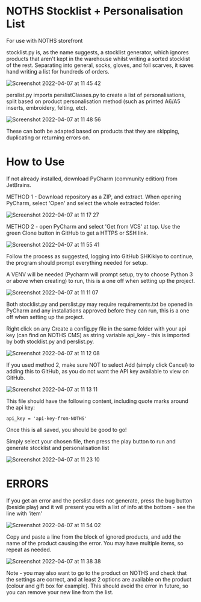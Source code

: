 # NOTHS Stocklist + Personalisation List

For use with NOTHS storefront

stocklist.py is, as the name suggests, a stocklist generator, which ignores products that aren't kept in the warehouse whilst writing a sorted stocklist of the rest. Separating into general, socks, gloves, and foil scarves, it saves hand writing a list for hundreds of orders.

![Screenshot 2022-04-07 at 11 45 42](https://user-images.githubusercontent.com/103183077/162182184-d50b20f3-a071-4f52-a548-496fce6dfadf.png)


perslist.py imports perslistClasses.py to create a list of personalisations, split based on product personalisation method (such as printed A6/A5 inserts, embroidery, felting, etc). 

![Screenshot 2022-04-07 at 11 48 56](https://user-images.githubusercontent.com/103183077/162182692-ab4463b7-820c-4853-a714-d498d49db52c.png)


These can both be adapted based on products that they are skipping, duplicating or returning errors on.


# How to Use

If not already installed, download PyCharm (community edition) from JetBrains.

METHOD 1 - Download repository as a ZIP, and extract. When opening PyCharm, select 'Open' and select the whole extracted folder. 

![Screenshot 2022-04-07 at 11 17 27](https://user-images.githubusercontent.com/103183077/162177439-aee9db04-07ec-48fb-955f-589185ad3ee7.png)


METHOD 2 - open PyCharm and select 'Get from VCS' at top. Use the green Clone button in GitHub to get a HTTPS or SSH link. 

![Screenshot 2022-04-07 at 11 55 41](https://user-images.githubusercontent.com/103183077/162183800-a201e71f-1f00-452c-b23d-7f912d607535.png)


Follow the process as suggested, logging into GitHub SHKikiyo to continue, the program should prompt everything needed for setup.


A VENV will be needed (Pycharm will prompt setup, try to choose Python 3 or above when creating) to run, this is a one off when setting up the project.

![Screenshot 2022-04-07 at 11 11 07](https://user-images.githubusercontent.com/103183077/162176342-c5a7dd08-ae2b-4cb4-9d06-8244712b61c7.png)


Both stocklist.py and perslist.py may require requirements.txt be opened in PyCharm and any installations approved before they can run, this is a one off when setting up the project.

Right click on any  Create a config.py file in the same folder with your api key (can find on NOTHS CMS) as string variable api_key - this is imported by both stocklist.py and perslist.py. 

![Screenshot 2022-04-07 at 11 12 08](https://user-images.githubusercontent.com/103183077/162176531-f144be31-e0ab-443a-9343-95a7f62a5cfa.png)

If you used method 2, make sure NOT to select Add (simply click Cancel) to adding this to GitHub, as you do not want the API key available to view on GitHub.

![Screenshot 2022-04-07 at 11 13 11](https://user-images.githubusercontent.com/103183077/162176721-8e1a39ab-e70d-4525-881d-be02a273696a.png)

This file should have the following content, including quote marks around the api key:

    api_key = 'api-key-from-NOTHS'

Once this is all saved, you should be good to go! 


Simply select your chosen file, then press the play button to run and generate stocklist and personalisation list

![Screenshot 2022-04-07 at 11 23 10](https://user-images.githubusercontent.com/103183077/162178405-dc113752-340f-4a80-b955-9c343dd91b8d.png)



# ERRORS

If you get an error and the perslist does not generate, press the bug button (beside play) and it will present you with a list of info at the bottom - see the line with 'item' 

![Screenshot 2022-04-07 at 11 54 02](https://user-images.githubusercontent.com/103183077/162183515-4c16f2cb-8c61-42cd-a0eb-4f4e604f8b1e.png)

Copy and paste a line from the block of ignored products, and add the name of the product causing the error. You may have multiple items, so repeat as needed. 

![Screenshot 2022-04-07 at 11 38 38](https://user-images.githubusercontent.com/103183077/162180954-3e3a5a3f-2aaf-4b46-bcee-71351c116055.png)

Note - you may also want to go to the product on NOTHS and check that the settings are correct, and at least 2 options are available on the product (colour and gift box for example). This should avoid the error in future, so you can remove your new line from the list. 